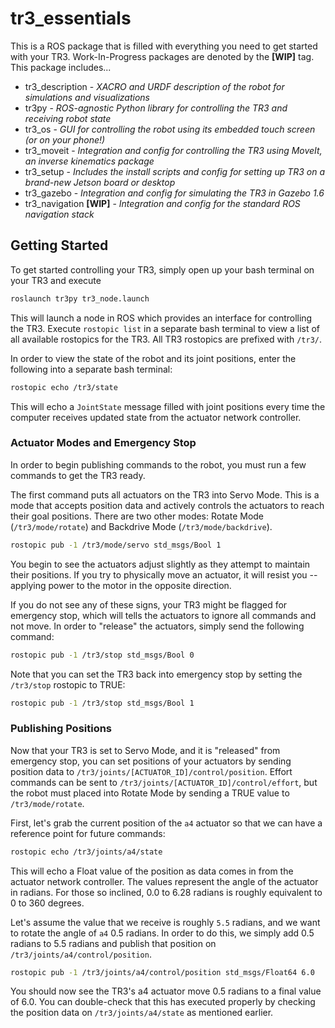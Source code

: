 # tr3_essentials
This is a ROS package that is filled with everything you need to get started with your TR3. Work-In-Progress packages are denoted by the **[WIP]** tag. This package includes...
 - tr3_description - *XACRO and URDF description of the robot for simulations and visualizations*
 - tr3py - *ROS-agnostic Python library for controlling the TR3 and receiving robot state*
 - tr3_os - *GUI for controlling the robot using its embedded touch screen (or on your phone!)*
 - tr3_moveit - *Integration and config for controlling the TR3 using MoveIt, an inverse kinematics package*
 - tr3_setup - *Includes the install scripts and config for setting up TR3 on a brand-new Jetson board or desktop*
 - tr3_gazebo - *Integration and config for simulating the TR3 in Gazebo 1.6*
 - tr3_navigation **[WIP]** - *Integration and config for the standard ROS navigation stack*

## Getting Started
To get started controlling your TR3, simply open up your bash terminal on your TR3 and execute
```sh
roslaunch tr3py tr3_node.launch
```
This will launch a node in ROS which provides an interface for controlling the TR3. Execute `rostopic list` in a separate bash terminal to view a list of all available rostopics for the TR3. All TR3 rostopics are prefixed with ``/tr3/``.

In order to view the state of the robot and its joint positions, enter the following into a separate bash terminal:
```sh
rostopic echo /tr3/state
```
This will echo a `JointState` message filled with joint positions every time the computer receives updated state from the actuator network controller.

### Actuator Modes and Emergency Stop
In order to begin publishing commands to the robot, you must run a few commands to get the TR3 ready.

The first command puts all actuators on the TR3 into Servo Mode. This is a mode that accepts position data and actively controls the actuators to reach their goal positions. There are two other modes: Rotate Mode (`/tr3/mode/rotate`) and Backdrive Mode (`/tr3/mode/backdrive`).
```sh
rostopic pub -1 /tr3/mode/servo std_msgs/Bool 1
```

You begin to see the actuators adjust slightly as they attempt to maintain their positions. If you try to physically move an actuator, it will resist you -- applying power to the motor in the opposite direction.

If you do not see any of these signs, your TR3 might be flagged for emergency stop, which will tells the actuators to ignore all commands and not move. In order to "release" the actuators, simply send the following command:
```sh
rostopic pub -1 /tr3/stop std_msgs/Bool 0
```

Note that you can set the TR3 back into emergency stop by setting the `/tr3/stop` rostopic to TRUE:
```sh
rostopic pub -1 /tr3/stop std_msgs/Bool 1
```

### Publishing Positions
Now that your TR3 is set to Servo Mode, and it is "released" from emergency stop, you can set positions of your actuators by sending position data to `/tr3/joints/[ACTUATOR_ID]/control/position`. Effort commands can be sent to `/tr3/joints/[ACTUATOR_ID]/control/effort`, but the robot must placed into Rotate Mode by sending a TRUE value to `/tr3/mode/rotate`.

First, let's grab the current position of the `a4` actuator so that we can have a reference point for future commands:
```sh
rostopic echo /tr3/joints/a4/state
```

This will echo a Float value of the position as data comes in from the actuator network controller. The values represent the angle of the actuator in radians. For those so inclined, 0.0 to 6.28 radians is roughly equivalent to 0 to 360 degrees.

Let's assume the value that we receive is roughly `5.5` radians, and we want to rotate the angle of `a4` 0.5 radians. In order to do this, we simply add 0.5 radians to 5.5 radians and publish that position on `/tr3/joints/a4/control/position`.
```sh
rostopic pub -1 /tr3/joints/a4/control/position std_msgs/Float64 6.0
```

You should now see the TR3's a4 actuator move 0.5 radians to a final value of 6.0. You can double-check that this has executed properly by checking the position data on `/tr3/joints/a4/state` as mentioned earlier.
